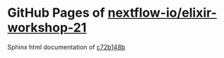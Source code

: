 GitHub Pages of [nextflow-io/elixir-workshop-21](https://github.com/nextflow-io/elixir-workshop-21.git)
===
Sphinx html documentation of [c72b148b](https://github.com/nextflow-io/elixir-workshop-21/tree/c72b148b935da6ebc9ff4b7ab35ad142546c5751)
